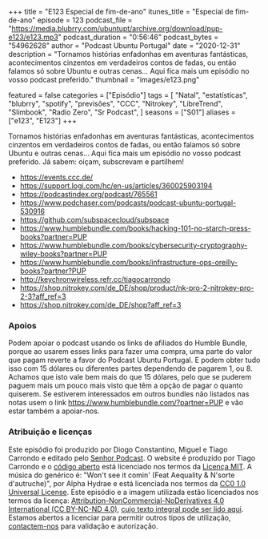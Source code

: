 +++
title = "E123 Especial de fim-de-ano"
itunes_title = "Especial de fim-de-ano"
episode = 123
podcast_file = "https://media.blubrry.com/ubuntupt/archive.org/download/pup-e123/e123.mp3"
podcast_duration = "0:56:46"
podcast_bytes = "54962628"
author = "Podcast Ubuntu Portugal"
date = "2020-12-31"
description = "Tornamos histórias enfadonhas em aventuras fantásticas, acontecimentos cinzentos em verdadeiros contos de fadas, ou então falamos só sobre Ubuntu e outras cenas… Aqui fica mais um episódio no vosso podcast preferido."
thumbnail = "images/e123.png"

featured = false
categories = ["Episódio"]
tags = [
  "Natal",
  "estatísticas",
  "blubrry",
  "spotify",
  "previsões",
  "CCC",
  "Nitrokey",
  "LibreTrend",
  "Slimbook",
  "Radio Zero",
  "Sr Podcast",
]
seasons = ["S01"]
aliases = ["e123", "E123"]
+++

Tornamos histórias enfadonhas em aventuras fantásticas, acontecimentos cinzentos em verdadeiros contos de fadas, ou então falamos só sobre Ubuntu e outras cenas… Aqui fica mais um episódio no vosso podcast preferido.
Já sabem: oiçam, subscrevam e partilhem!

* https://events.ccc.de/
* https://support.logi.com/hc/en-us/articles/360025903194
* https://podcastindex.org/podcast/765561
* https://www.podchaser.com/podcasts/podcast-ubuntu-portugal-530916
* https://github.com/subspacecloud/subspace
* https://www.humblebundle.com/books/hacking-101-no-starch-press-books?partner=PUP
* https://www.humblebundle.com/books/cybersecurity-cryptography-wiley-books?partner=PUP
* https://www.humblebundle.com/books/infrastructure-ops-oreilly-books?partner?PUP
* http://keychronwireless.refr.cc/tiagocarrondo
* https://shop.nitrokey.com/de_DE/shop/product/nk-pro-2-nitrokey-pro-2-3?aff_ref=3
* https://shop.nitrokey.com/de_DE/shop?aff_ref=3



### Apoios
Podem apoiar o podcast usando os links de afiliados do Humble Bundle, porque ao usarem esses links para fazer uma compra, uma parte do valor que pagam reverte a favor do Podcast Ubuntu Portugal.
E podem obter tudo isso com 15 dólares ou diferentes partes dependendo de pagarem 1, ou 8.
Achamos que isto vale bem mais do que 15 dólares, pelo que se puderem paguem mais um pouco mais visto que têm a opção de pagar o quanto quiserem.
Se estiverem interessados em outros bundles não listados nas notas usem o link https://www.humblebundle.com/?partner=PUP e vão estar também a apoiar-nos.

### Atribuição e licenças
Este episódio foi produzido por Diogo Constantino, Miguel e Tiago Carrondo e editado pelo [Senhor Podcast](https://senhorpodcast.pt/).
O website é produzido por Tiago Carrondo e o [código aberto](https://gitlab.com/podcastubuntuportugal/website) está licenciado nos termos da [Licença MIT](https://gitlab.com/podcastubuntuportugal/website/main/LICENSE).
A música do genérico é: "Won't see it comin' (Feat Aequality & N'sorte d'autruche)", por Alpha Hydrae e está licenciada nos termos da [CC0 1.0 Universal License](https://creativecommons.org/publicdomain/zero/1.0/).
Este episódio e a imagem utilizada estão licenciados nos termos da licença: [Attribution-NonCommercial-NoDerivatives 4.0 International (CC BY-NC-ND 4.0)](https://creativecommons.org/licenses/by-nc-nd/4.0/), [cujo texto integral pode ser lido aqui](https://creativecommons.org/licenses/by-nc-nd/4.0/legalcode). Estamos abertos a licenciar para permitir outros tipos de utilização, [contactem-nos](https://podcastubuntuportugal.org/contactos) para validação e autorização.


